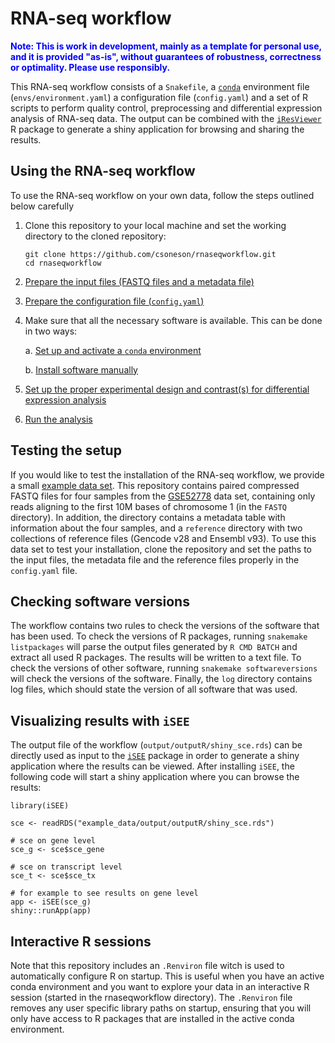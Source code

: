 # RNA-seq workflow

 <span style="color:blue">**Note: This is work in development, mainly as a template for personal use, and it is provided "as-is", without guarantees of robustness, correctness or optimality. Please use responsibly.**</span>

This RNA-seq workflow consists of a `Snakefile`, a [`conda`](https://conda.io/docs/) environment file (`envs/environment.yaml`) a configuration file (`config.yaml`) and a set of R scripts to perform quality control, preprocessing and differential expression analysis of RNA-seq data. The output can be combined with the [`iResViewer`](https://github.com/csoneson/iResViewer) R package to generate a shiny application for browsing and sharing the results.

## Using the RNA-seq workflow
To use the RNA-seq workflow on your own data, follow the steps outlined below carefully

1. Clone this repository to your local machine and set the working directory to the cloned repository: 

	```
	git clone https://github.com/csoneson/rnaseqworkflow.git
	cd rnaseqworkflow
	```

1. [Prepare the input files (FASTQ files and a metadata file)](https://github.com/csoneson/rnaseqworkflow/wiki/Preparing-the-input-files)

1. [Prepare the configuration file (`config.yaml`)](https://github.com/csoneson/rnaseqworkflow/wiki/The-config.yaml-configuration-file)

1.	Make sure that all the necessary software is available. This can be done in two ways:

	a. [Set up and activate a `conda` environment](https://github.com/csoneson/rnaseqworkflow/wiki/conda-environment)
	
	b. [Install software manually](https://github.com/csoneson/rnaseqworkflow/wiki/Installing-software-manually)

1. [Set up the proper experimental design and contrast(s) for differential expression analysis](https://github.com/csoneson/rnaseqworkflow/wiki/Setting-up-the-DGE-analysis)

1. [Run the analysis](https://github.com/csoneson/rnaseqworkflow/wiki/Running-the-analysis)

## Testing the setup
If you would like to test the installation of the RNA-seq workflow, we provide a small [example data set](https://github.com/csoneson/rnaseqworkflow_exampledata). This repository contains paired compressed FASTQ files for four samples from the [GSE52778](https://www.ncbi.nlm.nih.gov/geo/query/acc.cgi?acc=GSE52778) data set, containing only reads aligning to the first 10M bases of chromosome 1 (in the `FASTQ` directory). In addition, the directory contains a metadata table with information about the four samples, and a `reference` directory with two collections of reference files (Gencode v28 and Ensembl v93). To use this data set to test your installation, clone the repository and set the paths to the input files, the metadata file and the reference files properly in the `config.yaml` file. 

## Checking software versions

The workflow contains two rules to check the versions of the software that has been used. To check the versions of R packages, running `snakemake listpackages` will parse the output files generated by `R CMD BATCH` and extract all used R packages. The results will be written to a text file. To check the versions of other software, running `snakemake softwareversions` will check the versions of the software. Finally, the `log` directory contains log files, which should state the version of all software that was used. 

## Visualizing results with `iSEE`

The output file of the workflow (`output/outputR/shiny_sce.rds`) can be directly used as input to the [`iSEE`](https://bioconductor.org/packages/release/bioc/html/iSEE.html) package in order to generate a shiny application where the results can be viewed. After installing `iSEE`, the following code will start a shiny application where you can browse the results:

```
library(iSEE)

sce <- readRDS("example_data/output/outputR/shiny_sce.rds")

# sce on gene level
sce_g <- sce$sce_gene

# sce on transcript level
sce_t <- sce$sce_tx

# for example to see results on gene level
app <- iSEE(sce_g)
shiny::runApp(app)
```

## Interactive R sessions

Note that this repository includes an `.Renviron` file witch is used to automatically configure R on startup. This is useful when you have an active conda environment and you want to explore your data in an interactive R session (started in the rnaseqworkflow directory). The `.Renviron` file removes any user specific library paths on startup, ensuring that you will only have access to R packages that are installed in the active conda environment.

